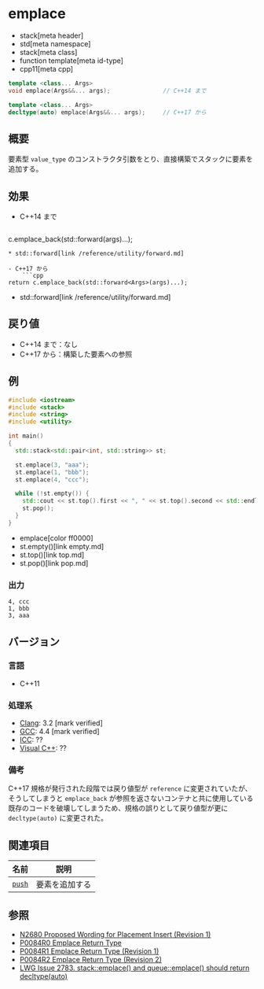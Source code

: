 # emplace
* stack[meta header]
* std[meta namespace]
* stack[meta class]
* function template[meta id-type]
* cpp11[meta cpp]

```cpp
template <class... Args>
void emplace(Args&&... args);               // C++14 まで

template <class... Args>
decltype(auto) emplace(Args&&... args);     // C++17 から
```

## 概要
要素型 `value_type` のコンストラクタ引数をとり、直接構築でスタックに要素を追加する。


## 効果
- C++14 まで
	```cpp
c.emplace_back(std::forward<Args>(args)...);
```
* std::forward[link /reference/utility/forward.md]

- C++17 から
	```cpp
return c.emplace_back(std::forward<Args>(args)...);
```
* std::forward[link /reference/utility/forward.md]


## 戻り値
- C++14 まで：なし
- C++17 から：構築した要素への参照


## 例
```cpp example
#include <iostream>
#include <stack>
#include <string>
#include <utility>

int main()
{
  std::stack<std::pair<int, std::string>> st;

  st.emplace(3, "aaa");
  st.emplace(1, "bbb");
  st.emplace(4, "ccc");

  while (!st.empty()) {
    std::cout << st.top().first << ", " << st.top().second << std::endl;
    st.pop();
  }
}
```
* emplace[color ff0000]
* st.empty()[link empty.md]
* st.top()[link top.md]
* st.pop()[link pop.md]

### 出力
```
4, ccc
1, bbb
3, aaa
```


## バージョン
### 言語
- C++11

### 処理系
- [Clang](/implementation.md#clang): 3.2 [mark verified]
- [GCC](/implementation.md#gcc): 4.4 [mark verified]
- [ICC](/implementation.md#icc): ??
- [Visual C++](/implementation.md#visual_cpp): ??


### 備考
C++17 規格が発行された段階では戻り値型が `reference` に変更されていたが、そうしてしまうと `emplace_back` が参照を返さないコンテナと共に使用している既存のコードを破壊してしまうため、規格の誤りとして戻り値型が更に `decltype(auto)` に変更された。


## 関連項目

| 名前              | 説明           |
|-------------------|----------------|
| [`push`](push.md) | 要素を追加する |


## 参照
- [N2680 Proposed Wording for Placement Insert (Revision 1)](http://www.open-std.org/jtc1/sc22/wg21/docs/papers/2008/n2680.pdf)
- [P0084R0 Emplace Return Type](http://www.open-std.org/jtc1/sc22/wg21/docs/papers/2015/p0084r0.pdf)
- [P0084R1 Emplace Return Type (Revision 1)](http://www.open-std.org/jtc1/sc22/wg21/docs/papers/2016/p0084r1.pdf)
- [P0084R2 Emplace Return Type (Revision 2)](http://www.open-std.org/jtc1/sc22/wg21/docs/papers/2016/p0084r2.pdf)
- [LWG Issue 2783. stack::emplace() and queue::emplace() should return decltype(auto)](https://wg21.cmeerw.net/lwg/issue2783)
